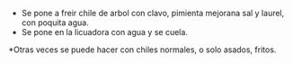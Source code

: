- Se pone a freir chile de arbol con clavo, pimienta mejorana sal y laurel, con poquita agua.
- Se pone en la licuadora con agua y se cuela.

*Otras veces se puede hacer con chiles normales, o solo asados, fritos.
